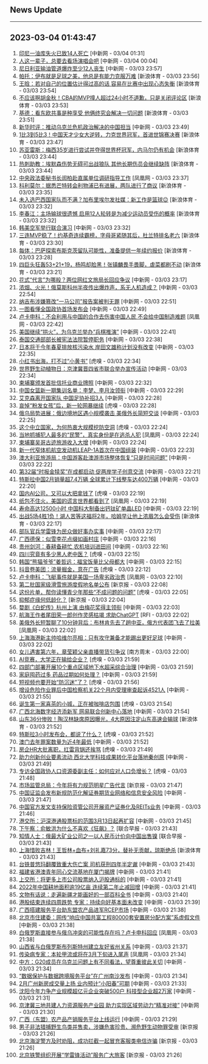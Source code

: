 ## News Update
---
2023-03-04 01:43:47
---
1. <a target="_blank" href="http://www.chinanews.com//gj/2023/03-04/9964979.shtml">印尼一油库失火已致14人死亡</a> [中新网 - 03/04 01:31]
2. <a target="_blank" href="http://www.chinanews.com//cul/2023/03-04/9964975.shtml">人这一辈子，总要去看场演唱会吧</a> [中新网 - 03/04 00:04]
3. <a target="_blank" href="http://www.chinanews.com//gj/2023/03-03/9964974.shtml">尼日利亚输油管道爆炸至少12人丧生</a> [中新网 - 03/03 23:57]
4. <a target="_blank" href="https://k.sina.cn/article_2018499075_784fda0302001ly7t.html?from=sports&subch=osport">帕托：伊布就是足球之美，他总是有能力克服万难</a> [新浪体育 - 03/03 23:56]
5. <a target="_blank" href="https://k.sina.cn/article_2018499075_784fda0302001ly7s.html?from=sports&subch=osport">王晗：若对自己的位置估计得过高的话 容易在比赛中出现心态失衡</a> [新浪体育 - 03/03 23:54]
6. <a target="_blank" href="https://k.sina.cn/article_6343937101_17a20cc4d027013bkt.html?from=sports&subch=osport">不应该啊胡金秋！CBA的MVP撞人超过24小时不道歉，只是关闭评论区</a> [新浪体育 - 03/03 23:53]
7. <a target="_blank" href="https://k.sina.cn/article_2018499075_784fda0302001ly7r.html?from=sports&subch=osport">基德：看东欧共事是种享受 他俩终究会解决一切问题</a> [新浪体育 - 03/03 23:51]
8. <a target="_blank" href="http://www.chinanews.com//gn/2023/03-03/9964969.shtml">新华时评：推动乌克兰危机政治解决的中国担当</a> [中新网 - 03/03 23:49]
9. <a target="_blank" href="https://k.sina.cn/article_1718785715_667296b3001012lnl.html?from=sports&subch=billiardball">1比3到5比3！中国天才少女大逆转，力克世界冠军，首进世锦赛决赛</a> [新浪体育 - 03/03 23:47]
10. <a target="_blank" href="https://k.sina.cn/article_2018499075_784fda0302001ly7m.html?from=sports&subch=osport">苏亚雷斯：梅西35岁进行尝试并夺得世界杯冠军，内马尔仍有机会</a> [新浪体育 - 03/03 23:44]
11. <a target="_blank" href="https://k.sina.cn/article_2018499075_784fda0302001ly7o.html?from=sports&subch=osport">热刺助教：埃默森伤势无碍可出战狼队 其他长期伤员会继续缺阵</a> [新浪体育 - 03/03 23:44]
12. <a target="_blank" href="https://news.ifeng.com/c/8NrZV06Vsmf">中央政法委秘书长訚柏赴直属单位调研指导工作</a> [凤凰网 - 03/03 23:37]
13. <a target="_blank" href="https://k.sina.cn/article_2018499075_784fda0302001ly7e.html?from=sports&subch=osport">科利莫尔：据悉芒特转会利物浦已有进展，两队进行了商议</a> [新浪体育 - 03/03 23:35]
14. <a target="_blank" href="https://k.sina.cn/article_2018499075_784fda0302001ly7c.html?from=sports&subch=osport">未入选巴西国家队而不满？加布里埃尔发社媒：新工作是篮球😉</a> [新浪体育 - 03/03 23:32]
15. <a target="_blank" href="https://k.sina.cn/article_2018499075_784fda0302001ly7d.html?from=sports&subch=osport">李春江：主场输球很遗憾 启用12人轮转是为减少运动员受伤的概率</a> [新浪体育 - 03/03 23:32]
16. <a target="_blank" href="http://www.chinanews.com//gj/2023/03-03/9964961.shtml">韩美空军举行联合演习</a> [中新网 - 03/03 23:32]
17. <a target="_blank" href="https://k.sina.cn/article_5887996859_15ef3b3bb001010svj.html?from=sports&subch=nba">三连MVP稳了！约基奇连续霸榜，字母哥紧随其后，杜兰特排名老六</a> [新浪体育 - 03/03 23:30]
18. <a target="_blank" href="https://k.sina.cn/article_2018499075_784fda0302001ly7a.html?from=sports&subch=osport">每体：巴萨探索布斯克茨留队可能性，准备提供一年续约报价</a> [新浪体育 - 03/03 23:28]
19. <a target="_blank" href="https://k.sina.cn/article_6343937101_17a20cc4d001013bke.html?from=sports&subch=cba">四巨头狂轰53+21+19，杨鸣却脸黑！张镇麟畏手畏脚，虐菜都刷不动</a> [新浪体育 - 03/03 23:21]
20. <a target="_blank" href="http://www.chinanews.com//gn/shipin/cns-d/2023/03-03/news952860.shtml">花式“代言”为哪般？两位网红文旅局长回应争议</a> [中新网 - 03/03 23:17]
21. <a target="_blank" href="http://www.chinanews.com//gj/2023/03-03/9964956.shtml">浓烟、火光！俄莫斯科州半夜传出爆炸声，系无人机造成？</a> [中新网 - 03/03 22:54]
22. <a target="_blank" href="http://www.chinanews.com//gj/2023/03-03/9964898.shtml">纳吉布涉嫌篡改“一马公司”报告案被判无罪</a> [中新网 - 03/03 22:51]
23. <a target="_blank" href="http://www.chinanews.com//gn/2023/03-03/9964954.shtml">一图看懂全国政协首场发布会</a> [中新网 - 03/03 22:49]
24. <a target="_blank" href="https://news.ifeng.com/c/8NrVfP0hI6O">卢卡申科：不会利用与中国的合作去伤害中国人民 不会给中国制造难题</a> [凤凰网 - 03/03 22:42]
25. <a target="_blank" href="http://www.chinanews.com//gj/2023/03-03/9964952.shtml">美国继续“拱火”，为乌克兰举办“兵棋推演”</a> [中新网 - 03/03 22:41]
26. <a target="_blank" href="http://www.chinanews.com//gj/2023/03-03/9964912.shtml">泰国交通部部长被宪法法院暂停职务</a> [中新网 - 03/03 22:38]
27. <a target="_blank" href="http://www.chinanews.com//gj/2023/03-03/9964931.shtml">日本将于今年春夏排放核污染水 岸田文雄称计划没有改变</a> [中新网 - 03/03 22:35]
28. <a target="_blank" href="https://www.huxiu.com/article/810611.html">小红书出海，打不过“小黄书”</a> [虎嗅 - 03/03 22:34]
29. <a target="_blank" href="http://www.chinanews.com//gn/shipin/cns-d/2023/03-03/news952857.shtml">世界野生动植物日：京津冀晋四省市联合举办宣传活动</a> [中新网 - 03/03 22:34]
30. <a target="_blank" href="http://www.chinanews.com//gj/2023/03-03/9964896.shtml">柬埔寨颁发首批信托业商业牌照</a> [中新网 - 03/03 22:32]
31. <a target="_blank" href="http://www.chinanews.com//ty/2023/03-03/9964944.shtml">中国女篮新一期集训名单：李梦、李月汝领衔</a> [中新网 - 03/03 22:29]
32. <a target="_blank" href="http://www.chinanews.com//ty/2023/03-03/9964947.shtml">艾克森离开国家队 中国足协补招3人</a> [中新网 - 03/03 22:28]
33. <a target="_blank" href="https://www.huxiu.com/article/810907.html">哀悼“粉发女孩”后，新一轮网暴继续</a> [虎嗅 - 03/03 22:28]
34. <a target="_blank" href="http://www.chinanews.com//gj/2023/03-03/9964932.shtml">俄乌局势进展：俄边境地区遇小规模袭击 美俄外长简短交谈</a> [中新网 - 03/03 22:25]
35. <a target="_blank" href="https://www.huxiu.com/article/810821.html">这个中立国家，为何热衷大规模挖防空洞</a> [虎嗅 - 03/03 22:24]
36. <a target="_blank" href="https://news.ifeng.com/c/8NrTaobxgzW">当地抓捕犯人最多的“民警”，真实身份是在逃杀人犯</a> [凤凰网 - 03/03 22:24]
37. <a target="_blank" href="http://www.chinanews.com//gj/2023/03-03/9964933.shtml">柬埔寨吴哥古迹旅游收入大增</a> [中新网 - 03/03 22:24]
38. <a target="_blank" href="http://www.chinanews.com//cj/2023/03-03/9964934.shtml">新一代窄体机航空发动机LEAP-1A首次在中国组装</a> [中新网 - 03/03 22:23]
39. <a target="_blank" href="http://www.chinanews.com//gn/2023/03-03/9964935.shtml">澳大利亚旅游局：中国游客赴澳游市场整体恢复“只是时间问题”</a> [中新网 - 03/03 22:22]
40. <a target="_blank" href="http://www.chinanews.com//gn/2023/03-03/9964940.shtml">第32届“时报金犊奖”在成都启动 促两岸学子创意交流</a> [中新网 - 03/03 22:21]
41. <a target="_blank" href="http://www.chinanews.com//cj/2023/03-03/9964938.shtml">特斯拉中国2月销量超7.4万辆 全球累计下线整车达400万辆</a> [中新网 - 03/03 22:20]
42. <a target="_blank" href="https://www.huxiu.com/article/810434.html">国内AI公司，又可以大把拿钱了</a> [虎嗅 - 03/03 22:19]
43. <a target="_blank" href="https://news.ifeng.com/c/8NrT1N3lRWN">纸包不住火，美国的谎言世界都看到了</a> [凤凰网 - 03/03 22:19]
44. <a target="_blank" href="http://www.chinanews.com//gn/2023/03-03/9964942.shtml">寿命高达12500小时 中国科大制备出钙钛矿单晶LED</a> [中新网 - 03/03 22:19]
45. <a target="_blank" href="https://k.sina.cn/article_5887996859_15ef3b3bb001010ssy.html?from=sports&subch=nba">出战5场4胜1负！湖人苦等这福将2年，哈姆早让他上浓眉怎么会受伤</a> [新浪体育 - 03/03 22:17]
46. <a target="_blank" href="http://www.chinanews.com//tp/2023/03-03/9964919.shtml">部队官兵学雷锋为民众做好事办实事</a> [中新网 - 03/03 22:17]
47. <a target="_blank" href="http://www.chinanews.com//tp/2023/03-03/9964917.shtml">广西德保：似雪李花点缀如画村庄</a> [中新网 - 03/03 22:16]
48. <a target="_blank" href="http://www.chinanews.com//sh/shipin/cns-d/2023/03-03/news952854.shtml">贵州剑河：春耕备耕忙 农机培训进田间</a> [中新网 - 03/03 22:16]
49. <a target="_blank" href="https://www.huxiu.com/article/810870.html">四川究竟有多少黑人老中医？</a> [虎嗅 - 03/03 22:15]
50. <a target="_blank" href="http://www.chinanews.com//gj/shipin/cns-d/2023/03-03/news952850.shtml">韩国“熊猫爷爷”姜哲远：福宝饭量比父母都大</a> [中新网 - 03/03 22:15]
51. <a target="_blank" href="https://www.huxiu.com/article/810772.html">抖音卷美团：流量掘金，意在广告</a> [虎嗅 - 03/03 22:12]
52. <a target="_blank" href="https://news.ifeng.com/c/8NrToN8Ucum">卢卡申科：飞艇事件就是美国一场卑劣政治秀</a> [凤凰网 - 03/03 22:10]
53. <a target="_blank" href="https://www.bjnews.com.cn/detail-167785136414768.html">第二批国家级滑雪旅游度假地名单公布</a> [新京报 - 03/03 22:08]
54. <a target="_blank" href="https://www.huxiu.com/article/810826.html">这份片单，帮你读懂青少年那些“不成问题的问题”</a> [虎嗅 - 03/03 22:05]
55. <a target="_blank" href="https://www.bjnews.com.cn/detail-167785139414769.html">抑郁症缘何低龄化？</a> [新京报 - 03/03 22:04]
56. <a target="_blank" href="http://www.chinanews.com//cul/2023/03-03/9964920.shtml">婺剧《白蛇传》杭州上演 由梅花奖得主领衔</a> [中新网 - 03/03 22:03]
57. <a target="_blank" href="https://www.rfi.fr/cn/%E5%9B%BD%E9%99%85%E6%8A%A5%E9%81%93/20230303-%E7%BE%8E%E5%9B%BD%E4%BF%84%E4%BA%A5%E4%BF%84%E5%B7%9E%E5%8C%96%E5%AD%A6%E5%88%97%E8%BD%A6%E7%BF%BB%E8%A6%86-%E7%8E%AF%E4%BF%9D%E6%96%97%E5%A3%AB%E6%89%B9%E5%BD%93%E5%B1%80%E5%8F%8D%E5%BA%94">航海王作者尾田荣一郎创作灵感枯竭 求助ChatGPT</a> [RFI - 03/03 22:02]
58. <a target="_blank" href="https://news.ifeng.com/c/8NrROlAvLZi">美俄外长短暂聊了10分钟背后：布林肯先去了趟中亚，俄方代表团飞去了拉美</a> [凤凰网 - 03/03 22:02]
59. <a target="_blank" href="http://www.chinanews.com//ty/2023/03-03/9964922.shtml">上海海港新主帅哈维尔亮相：只有攻守兼备才能踢出更好足球</a> [中新网 - 03/03 22:02]
60. <a target="_blank" href="http://www.infzm.com/contents/244650">女儿遇害第六年，章莹颖父亲直播带货引争议</a> [南方周末 - 03/03 22:00]
61. <a target="_blank" href="https://www.huxiu.com/article/810487.html">AI竞赛，大学正在输给企业？</a> [虎嗅 - 03/03 21:59]
62. <a target="_blank" href="http://www.chinanews.com//gn/2023/03-03/9964929.shtml">四部门部署开展10个重点区域地下水超采综合治理</a> [中新网 - 03/03 21:59]
63. <a target="_blank" href="http://www.chinanews.com//sh/shipin/cns/2023/03-03/news952848.shtml">家庭囤药过多 药品过期如何处理？</a> [中新网 - 03/03 21:59]
64. <a target="_blank" href="https://www.huxiu.com/article/810720.html">短视频也要开始“防沉迷”了？</a> [虎嗅 - 03/03 21:56]
65. <a target="_blank" href="http://www.chinanews.com//gn/2023/03-03/9964925.shtml">增设危险作业罪后中国检察机关22个月内受理审查起诉4521人</a> [中新网 - 03/03 21:55]
66. <a target="_blank" href="https://www.huxiu.com/article/810415.html">诞生第一家喜茶的小城，正在被咖啡店包围</a> [虎嗅 - 03/03 21:54]
67. <a target="_blank" href="http://www.chinanews.com//cj/2023/03-03/9964924.shtml">广西北海数字经济添新军 网易联合创新中心落地</a> [中新网 - 03/03 21:54]
68. <a target="_blank" href="https://k.sina.cn/article_7347732383_1b5f57f9f00100zkta.html?from=sports&subch=cba">山东36分惨败！陶汉林缺席原因曝光，4大原因注定山东高速会输球</a> [新浪体育 - 03/03 21:52]
69. <a target="_blank" href="https://www.huxiu.com/article/810587.html">特斯拉3小时发布会，都说了什么？</a> [虎嗅 - 03/03 21:52]
70. <a target="_blank" href="http://www.chinanews.com//dwq/2023/03-03/9964906.shtml">澳门去年罪案数量为近4年最低</a> [中新网 - 03/03 21:52]
71. <a target="_blank" href="https://www.huxiu.com/article/810645.html">房企HR大批离职，扛雷背锅还挨骂</a> [虎嗅 - 03/03 21:49]
72. <a target="_blank" href="http://www.chinanews.com//sh/2023/03-03/9964921.shtml">助力创新创业要素流动 西北大学科技成果转化平台落地秦创原</a> [中新网 - 03/03 21:49]
73. <a target="_blank" href="https://www.huxiu.com/article/810463.html">专访全国政协人口资源委副主任：如何应对人口负增长？</a> [虎嗅 - 03/03 21:48]
74. <a target="_blank" href="https://www.bjnews.com.cn/detail-167784920214706.html">市场监管总局：今年将有力规范明星广告代言</a> [新京报 - 03/03 21:47]
75. <a target="_blank" href="http://www.chinanews.com//cj/2023/03-03/9964913.shtml">中国证监会发布新规防范化解证券期货业网络和信息安全风险</a> [中新网 - 03/03 21:47]
76. <a target="_blank" href="http://www.chinanews.com//cj/2023/03-03/9964910.shtml">中国官方发文支持保险资管公司开展资产证券化及REITs业务</a> [中新网 - 03/03 21:46]
77. <a target="_blank" href="http://www.chinanews.com//cj/2023/03-03/9964908.shtml">港交所：沪深港通股票标的范围3月13日起再扩容</a> [中新网 - 03/03 21:45]
78. <a target="_blank" href="https://www.zaobao.com/realtime/china/story20230303-1368982">下午察：俞敏洪为什么不喜欢《狂飙》？</a> [联合早报 - 03/03 21:43]
79. <a target="_blank" href="https://www.zaobao.com/realtime/china/story20230303-1368828">知情人士：俄最大矿业公司之一以人民币计价向中国出售镍</a> [联合早报 - 03/03 21:43]
80. <a target="_blank" href="https://k.sina.cn/article_2195648472_82deefd80010189n5.html?from=sports&subch=cba">上海惜败吉林！王哲林+血布+刘礼嘉73分，替补无贡献，琼斯绝杀</a> [新浪体育 - 03/03 21:43]
81. <a target="_blank" href="http://www.chinanews.com//gn/2023/03-03/9964884.shtml">台铁普悠玛翻覆致重大伤亡案 司机获刑四年半定谳</a> [中新网 - 03/03 21:43]
82. <a target="_blank" href="http://www.chinanews.com//sh/2023/03-03/9964900.shtml">福建省港澳青年同心交流基地在厦门揭牌</a> [中新网 - 03/03 21:41]
83. <a target="_blank" href="http://www.chinanews.com//cj/2023/03-03/9964902.shtml">上交所：将更多上市公司股票纳入沪股通标的</a> [中新网 - 03/03 21:41]
84. <a target="_blank" href="http://www.chinanews.com//gn/2023/03-03/9964903.shtml">2022年中国耕地面积逾19亿亩 连续第二年止减回增</a> [中新网 - 03/03 21:41]
85. <a target="_blank" href="http://www.chinanews.com//cul/shipin/2023/03-03/news952853.shtml">文物有话说：走遍新疆才能画好的一部百科全书</a> [中新网 - 03/03 21:40]
86. <a target="_blank" href="http://www.chinanews.com//cj/2023/03-03/9964899.shtml">港股结束连续四周跌势 专家：持续向好基本面未改变</a> [中新网 - 03/03 21:39]
87. <a target="_blank" href="http://www.chinanews.com//cj/2023/03-03/9964897.shtml">广西搭建服务平台助东盟农产品进军RCEP市场</a> [中新网 - 03/03 21:38]
88. <a target="_blank" href="http://www.chinanews.com//cj/2023/03-03/9964890.shtml">北京市住建委：网传“响应中国共富工程80000套安置房分配方案”系虚假文件</a> [中新网 - 03/03 21:38]
89. <a target="_blank" href="https://news.ifeng.com/c/8NrT1N3lRO9">白俄罗斯直接参与俄乌冲突的可能性存在吗？卢卡申科回应</a> [凤凰网 - 03/03 21:38]
90. <a target="_blank" href="http://www.chinanews.com//gn/2023/03-03/9964883.shtml">山西省与白俄罗斯布列斯特州建立友好省州关系</a> [中新网 - 03/03 21:37]
91. <a target="_blank" href="https://news.ifeng.com/c/8NrROlAvLPO">传染病专家：本轮甲流或将在3月下旬进入尾声</a> [凤凰网 - 03/03 21:34]
92. <a target="_blank" href="http://www.chinanews.com//gn/2023/03-03/9964887.shtml">中方：G20成员在乌克兰问题上有不同看法，望尊重彼此关切</a> [中新网 - 03/03 21:34]
93. <a target="_blank" href="http://www.chinanews.com//cj/2023/03-03/9964894.shtml">“数据保护与数据跨境服务平台”在广州南沙发布</a> [中新网 - 03/03 21:34]
94. <a target="_blank" href="http://www.chinanews.com//cj/2023/03-03/9964892.shtml">2月广州新房成交量上扬 业内预计“小阳春”可期</a> [中新网 - 03/03 21:33]
95. <a target="_blank" href="http://www.chinanews.com//cj/2023/03-03/9964885.shtml">沈阳今年力争产业规模超亿元企业突破500户 科技型企业超2万家</a> [中新网 - 03/03 21:31]
96. <a target="_blank" href="http://www.chinanews.com//cj/2023/03-03/9964880.shtml">京津冀三地共建人力资源服务产业园 助力实现区域劳动力“精准对接”</a> [中新网 - 03/03 21:30]
97. <a target="_blank" href="http://www.chinanews.com//cj/2023/03-03/9964879.shtml">广西（东盟）农产品产销服务平台上线运行</a> [中新网 - 03/03 21:29]
98. <a target="_blank" href="https://www.bjnews.com.cn/detail-1677850070168810.html">男子非法猎捕野生鸟类并售卖，涉嫌危害珍贵、濒危野生动物罪受审</a> [新京报 - 03/03 21:26]
99. <a target="_blank" href="https://www.bjnews.com.cn/detail-1677850079169083.html">北京海淀警方及时劝阻，成功拦截一起冒充客服类电信诈骗</a> [新京报 - 03/03 21:26]
100. <a target="_blank" href="https://www.bjnews.com.cn/detail-1677850091168811.html">北京铁警组织开展“学雷锋活动”服务广大旅客</a> [新京报 - 03/03 21:26]
